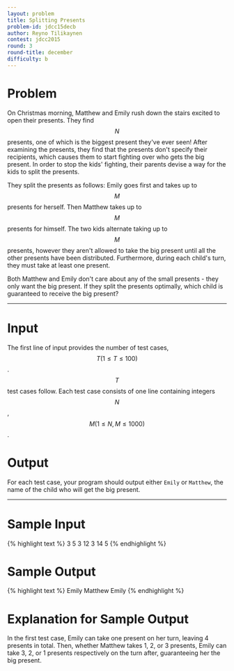 ```yaml
---
layout: problem
title: Splitting Presents
problem-id: jdcc15decb
author: Reyno Tilikaynen
contest: jdcc2015
round: 3
round-title: december
difficulty: b
---
```


# Problem
On Christmas morning, Matthew and Emily rush down the stairs excited to open their presents. They find $$N$$ presents, one of which is the biggest present they've ever seen! After examining the presents, they find that the presents don't specify their recipients, which causes them to start fighting over who gets the big present. In order to stop the kids' fighting, their parents devise a way for the kids to split the presents.

They split the presents as follows: Emily goes first and takes up to $$M$$ presents for herself. Then Matthew takes up to $$M$$ presents for himself. The two kids alternate taking up to $$M$$ presents, however they aren't allowed to take the big present until all the other presents have been distributed. Furthermore, during each child's turn, they must take at least one present.

Both Matthew and Emily don't care about any of the small presents - they only want the big present. If they split the presents optimally, which child is guaranteed to receive the big present?

---

# Input
The first line of input provides the number of test cases, $$T (1 \leq T \leq 100)$$. $$T$$ test cases follow. Each test case consists of one line containing integers $$N$$, $$M (1 \leq N, M \leq 1000)$$.

# Output
For each test case, your program should output either ``Emily`` or ``Matthew``, the name of the child who will get the big present.

---

# Sample Input
{% highlight text %}
3
5 3
12 3
14 5
{% endhighlight %}


# Sample Output
{% highlight text %}
Emily
Matthew
Emily
{% endhighlight %}

# Explanation for Sample Output
In the first test case, Emily can take one present on her turn, leaving 4 presents in total. Then, whether Matthew takes 1, 2, or 3 presents, Emily can take 3, 2, or 1 presents respectively on the turn after, guaranteeing her the big present.
